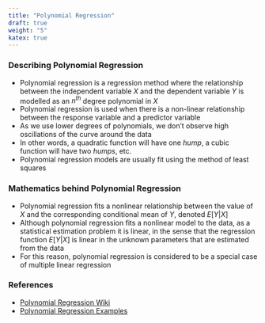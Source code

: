 ```yaml
---
title: "Polynomial Regression"
draft: true
weight: "5"
katex: true
---
```


### Describing Polynomial Regression
- Polynomial regression is a regression method where the relationship between the independent variable $X$ and the dependent variable $Y$ is modelled as an $n^{th}$ degree polynomial in $X$
- Polynomial regression is used when there is a non-linear relationship between the response variable and a predictor variable
- As we use lower degrees of polynomials, we don’t observe high oscillations of the curve around the data
- In other words, a quadratic function will have one *hump*, a cubic function will have two *humps*, etc.
- Polynomial regression models are usually fit using the method of least squares

### Mathematics behind Polynomial Regression
- Polynomial regression fits a nonlinear relationship between the value of $X$ and the corresponding conditional mean of $Y$, denoted $E[Y|X]$
- Although polynomial regression fits a nonlinear model to the data, as a statistical estimation problem it is linear, in the sense that the regression function $E[Y|X]$ is linear in the unknown parameters that are estimated from the data
- For this reason, polynomial regression is considered to be a special case of multiple linear regression

### References
- [Polynomial Regression Wiki](https://en.wikipedia.org/wiki/Polynomial_regression)
- [Polynomial Regression Examples](https://www.analyticsvidhya.com/blog/2018/03/introduction-regression-splines-python-codes/)
